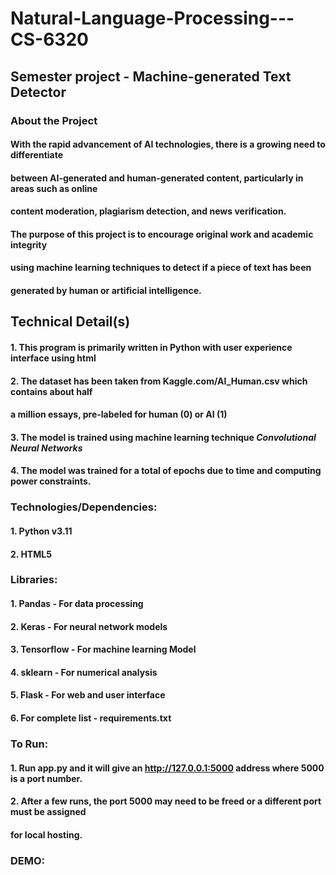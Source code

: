 # Natural-Language-Processing---CS-6320

## Semester project - Machine-generated Text Detector

### About the Project


####  With the rapid advancement of AI technologies, there is a growing need to differentiate
#### between AI-generated and human-generated content, particularly in areas such as online 
#### content moderation, plagiarism detection, and news verification.
#### The purpose of this project is to encourage original work and academic integrity 
#### using machine learning techniques to detect if a piece of text has been
#### generated by human or artificial intelligence.</p>


## Technical Detail(s)
#### 1. This program is primarily written in Python with user experience interface using html
#### 2. The dataset has been taken from Kaggle.com/AI_Human.csv which contains about half
#### a million essays, pre-labeled for human (0) or AI (1)
#### 3. The model is trained using machine learning technique ***Convolutional Neural Networks***
#### 4. The model was trained for a total of epochs due to time and computing power constraints.

### Technologies/Dependencies:
#### 1. Python v3.11
#### 2. HTML5

### Libraries:
#### 1. Pandas - For data processing
#### 2. Keras - For neural network models
#### 3. Tensorflow - For machine learning Model
#### 4. sklearn - For numerical analysis
#### 5. Flask - For web and user interface
#### 6. For complete list - requirements.txt

### To Run:
#### 1. Run app.py and it will give an http://127.0.0.1:5000 address where 5000 is a port number.
#### 2. After a few runs, the port 5000 may need to be freed or a different port must be assigned
#### for local hosting.

### DEMO: 
